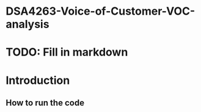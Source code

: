 # DSA4263-Voice-of-Customer-VOC-analysis
# TODO: Fill in markdown
# Introduction

## How to run the code
